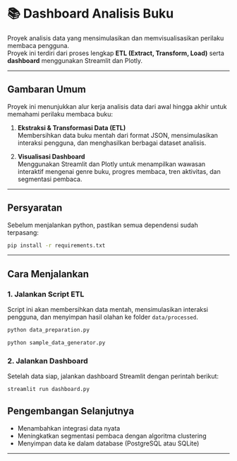 # 📚 Dashboard Analisis Buku

Proyek analisis data yang mensimulasikan dan memvisualisasikan perilaku membaca pengguna.  
Proyek ini terdiri dari proses lengkap **ETL (Extract, Transform, Load)** serta **dashboard** menggunakan Streamlit dan Plotly.

---

## Gambaran Umum

Proyek ini menunjukkan alur kerja analisis data dari awal hingga akhir untuk memahami perilaku membaca buku:

1. **Ekstraksi & Transformasi Data (ETL)**  
   Membersihkan data buku mentah dari format JSON, mensimulasikan interaksi pengguna, dan menghasilkan berbagai dataset analisis.

2. **Visualisasi Dashboard**  
   Menggunakan Streamlit dan Plotly untuk menampilkan wawasan interaktif mengenai genre buku, progres membaca, tren aktivitas, dan segmentasi pembaca.

---

## Persyaratan

Sebelum menjalankan python, pastikan semua dependensi sudah terpasang:

```bash
pip install -r requirements.txt
```

---

## Cara Menjalankan

### 1. Jalankan Script ETL

Script ini akan membersihkan data mentah, mensimulasikan interaksi pengguna, dan menyimpan hasil olahan ke folder `data/processed`.

```bash
python data_preparation.py
```

```bash
python sample_data_generator.py
```

### 2. Jalankan Dashboard

Setelah data siap, jalankan dashboard Streamlit dengan perintah berikut:

```bash
streamlit run dashboard.py
```

## Pengembangan Selanjutnya

- Menambahkan integrasi data nyata
- Meningkatkan segmentasi pembaca dengan algoritma clustering
- Menyimpan data ke dalam database (PostgreSQL atau SQLite)

---
